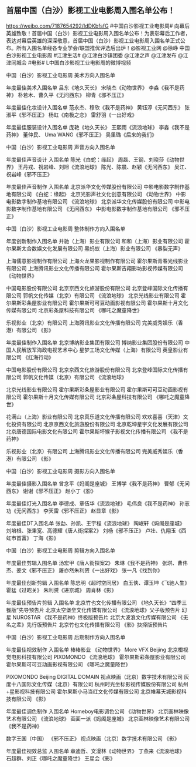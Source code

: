 ## 首届中国（白沙）影视工业电影周入围名单公布！

https://weibo.com/7187654292/IdDKbfsfG
#中国白沙影视工业电影周# 向幕后英雄致敬！首届中国（白沙）影视工业电影周入围名单公布！为表彰幕后工作者，表达对幕后英雄的深深敬意，首届中国（白沙）影视工业电影周入围名单正式公布。所有入围名单经各专业学会/联盟推优评选后出炉！@影视工业网 @徐峥 中国白沙影视工业电影周  #江津生活# @江津白沙镇团委 @江津之声 @江津发布 @江津同城会 #电影# L中国白沙影视工业电影周的微博视频 


中国（白沙）影视工业电影周
美术方向入围名单

年度最佳美术入围名单
吕东《地久天长》
宋晓杰《动物世界》
李淼《我不是药神》
朴若木、曹久平《无问西东》
柳青《邪不压正》

年度最佳化妆设计入围名单
范永杰、穆欣《我不是药神》
黄钰渟《无问西东》
张淑平《邪不压正》
杨虹《南极之恋》
雷舒羽《一出好戏》

年度最佳服装设计入围名单
庞艳《地久天长》
王熙雨《流浪地球》
李淼《我不是药神》
董仲民、 Uma WANG《邪不压正》
吴里璐《后来的我们》

中国（白沙）影视工业电影周
声音方向入围名单


年度最佳声音设计
入围名单
陈光《白蛇：缘起》
周磊、王钢、刘晓莎《动物世界》
王丹戎、祝岩峰、刘旭《流浪地球》
陈光、陈晨、赵颖《无问西东》
吴江、祝岩峰《邪不压正》

年度最佳声音制作
入围名单
北京派华文化传媒股份有限公司
中影电影数字制作基地有限公司
《白蛇：缘起》
北京光影声社文化创意有限公司
《动物世界》
中影电影数字制作基地有限公司
《流浪地球》
北京派华文化传媒股份有限公司
中影电影数字制作基地有限公司
《无问西东》
中影电影数字制作基地有限公司
《邪不压正》

中国（白沙）影视工业电影周
整体制作方向入围名单

年度创新制作入围名单
并驰（上海）影业有限公司
和和（上海）影业有限公司
霍尔果斯太合数娱文化发展有限公司
黑蚂蚁（上海）影业有限公司
《暴裂无声》

上海儒意影视制作有限公司
上海火龙果影视制作有限公司
霍尔果斯青春光线影业有限公司
上海腾讯影业文化传播有限公司
霍尔果斯吉翔影坊影视传媒有限公司
《动物世界》

中国电影股份有限公司
北京京西文化旅游股份有限公司
北京登峰国际文化传播有限公司
郭帆文化传媒（北京）有限公司
《流浪地球》
北京光线影业有限公司
霍尔果斯彩条屋影业有限公司
霍尔果斯可可豆动画影视有限公司
霍尔果斯十月文化传媒有限公司
北京彩条屋科技有限公司
《哪吒之魔童降世》

乐视影业（北京）有限公司
上海腾讯影业文化传播有限公司
完美威秀娱乐（香港）有限公司
《影》

年度最佳制作入围名单
北京博纳影业集团有限公司
博纳影业集团股份有限公司
中国人民解放军海政电视艺术中心
星梦工场文化传媒（上海）有限公司
英皇影业有限公司
《红海行动》

中国电影股份有限公司
北京京西文化旅游股份有限公司
北京登峰国际文化传播有限公司
郭帆文化传媒（北京）有限公司
《流浪地球》

北京光线影业有限公司
霍尔果斯彩条屋影业有限公司
霍尔果斯可可豆动画影视有限公司
霍尔果斯十月文化传媒有限公司
北京彩条屋科技有限公司
《哪吒之魔童降世》

花满山（上海）影业有限公司
北京真乐道文化传播有限公司
欢欢喜喜（天津）文化投资有限公司
北京京西文化旅游股份有限公司
北京乾坤星宇文化发展有限公司
北京唐德国际电影文化有限公司
霍尔果斯坏猴子影视文化传播有限公司
《我不是药神》

乐视影业（北京）有限公司
上海腾讯影业文化传播有限公司
完美威秀娱乐（香港）有限公司
《影》

中国（白沙）影视工业电影周
摄影方向入围名单

年度最佳摄影入围名单
曾念平《妈阁是座城》
王博学《我不是药神》
曹郁《无问西东》
谢谢《邪不压正》
赵小丁《影》

年度最佳灯光入围名单
李德成、章伍华《流浪地球》
毛伟良《我不是药神》
孙志功《无问西东》
李天雷《邪不压正》
赵显章《影》

年度最佳DT入围名单
张勐、孙凯、王宇程《流浪地球》
陶岷轩《妈阁是座城》
刘培根、张秉宽、高德耀《唐人街探案2》
刘杨《邪不压正》
卢壮、仇翔玉《西虹市首富》
丁海《影》

中国（白沙）影视工业电影周
剪辑方向入围名单

年度最佳剪辑入围名单
汤宏甲《唐人街探案2》
朱琳《我不是药神》
张琪、曹伟杰、姜文《邪不压正》
屠亦然朱利赟《一出好戏》
张一凡《找到你》

年度最佳创新剪辑
入围名单
陈忠明《超时空同居》
白玉侠、谭玉坤《飞驰人生》
霍猛《过昭关》
朱利赟《进京城》
周肖林《影》


年度最佳预告片剪辑
入围名单
北京竹也文化传播有限公司
《地久天长》“四季三餐版”先导预告片
北京太空堡垒文化传媒有限公司
《流浪地球》父子版预告片
幻星 NUROSTAR
《我不是药神》终极版预告片 
北京大波浪文化传媒有限公司
《无名之辈》先行版预告片
北京竹也文化传播有限公司
《影》抉择版预告片


中国（白沙）影视工业电影周
后期制作方向入围名单

年度最佳视效制作
入围名单
棒棒影业
《动物世界》
More VFX Beijing
北京橙视觉电影科技有限公司
PIXOMONDO
《流浪地球》
霍尔果斯彩条屋影业有限公司
霍尔果斯可可豆动画影视有限公司
《哪吒之魔童降世》

PIXOMONDO Beijing
DIGITAL DOMAIN
视点映画（北京）数字技术有限公司
灰度十八国际文化传媒（北京）有限公司
杭州时光坐标影视传媒股份有限公司
杭州+星影视科技有限公司
霍尔果斯小马当红文化传媒有限公司
北京帷幕天城影视科技有限公司
《影》



年度最佳调色制作
入围名单
Homeboy电影调色公司
《动物世界》
北京画林映像艺术有限公司
《流浪地球》
画面一派《妈阁是座城》
北京画林映像艺术有限公司
《我不是药神》

数字王国（中国）
《邪不压正》
视点映画（北京）数字技术有限公司
《影》

年度最佳视效总监
入围名单
章迪哲、文漫林《动物世界》
丁燕来《流浪地球》
石超群、刘正《哪吒之魔童降世》
王星会《影》







